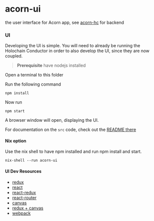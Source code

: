 # acorn-ui
the user interface for Acorn app, see [acorn-hc](https://github.com/h-be/acorn-hc) for backend

### UI

Developing the UI is simple. You will need to already be running the Holochain Conductor in
order to also develop the UI, since they are now coupled.

> **Prerequisite** have nodejs installed

Open a terminal to this folder

Run the following command
```
npm install
```

Now run
```
npm start
```

A browser window will open, displaying the UI.

For documentation on the `src` code, check out the [README there](./src/README.md)

#### Nix option

Use the nix shell to have npm installed and run npm install and start.

```shell
nix-shell --run acorn-ui
```

####  UI Dev Resources

- [redux](https://redux.js.org/introduction/getting-started)
- [react](https://reactjs.org/docs/getting-started.html)
- [react-redux](https://react-redux.js.org/introduction/quick-start)
- [react-router](https://reacttraining.com/react-router/web/guides/quick-start)
- [canvas](https://developer.mozilla.org/en-US/docs/Web/API/Canvas_API)
- [redux + canvas](https://medium.com/@peterxjang/a-functional-canvas-approach-with-redux-ce59a369241b)
- [webpack](https://webpack.js.org/guides/getting-started/)
